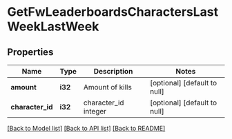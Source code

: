 # GetFwLeaderboardsCharactersLastWeekLastWeek

## Properties
Name | Type | Description | Notes
------------ | ------------- | ------------- | -------------
**amount** | **i32** | Amount of kills | [optional] [default to null]
**character_id** | **i32** | character_id integer | [optional] [default to null]

[[Back to Model list]](../README.md#documentation-for-models) [[Back to API list]](../README.md#documentation-for-api-endpoints) [[Back to README]](../README.md)



